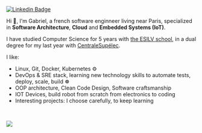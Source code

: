 [![Linkedin Badge](https://img.shields.io/badge/-LinkedIn-blue?style=flat-square&logo=Linkedin&logoColor=white&link=https://www.linkedin.com/in/gabriel-soudry/)](https://www.linkedin.fr/in/gabriel-soudry/)

Hi 👋, I'm Gabriel, a french software enginneer living near Paris, specialized in **Software Architecture**, **Cloud** and **Embedded Systems (IoT)**.

I have studied Computer Science for 5 years with [the ESILV school](https://www.esilv.fr/en/), in a dual degree for my last year with [CentraleSupélec](https://www.centralesupelec.fr).

I like:
- Linux, Git, Docker, Kubernetes  ⚙️
- DevOps & SRE stack, learning new technology skills to automate tests, deploy, scale, build ☸️
- OOP architecture, Clean Code Design, Software craftsmanship
- IOT Devices, build robot from scratch from electronics to coding
- Interesting projects: I choose carefully, to keep learning

<b/>
<br/>
<p align="left">
  <img src="https://github-readme-stats.vercel.app/api?username=gabrielsoudry&show_icons=true">
</p>
 <br/>

